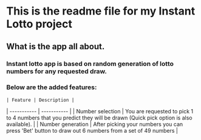 # This is the readme file for my Instant Lotto project
## What is the app all about.
### Instant lotto app is based on random generation of lotto numbers for any requested draw.
### Below are the added features:
	| Feature | Description |
| ----------- | ----------- |
| Number selection | You are requested to pick 1 to 4 numbers that you predict they will be drawn (Quick pick option is also available). |
| Number generation | After picking your numbers you can press 'Bet' button to draw out 6 numbers from a set of 49 numbers  |
